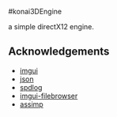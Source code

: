#konai3DEngine

a simple directX12 engine.

## Acknowledgements
- [imgui](https://github.com/ocornut/imgui)
- [json](https://github.com/nlohmann/json)
- [spdlog](https://github.com/gabime/spdlog)
- [imgui-filebrowser](https://github.com/AirGuanZ/imgui-filebrowser)
- [assimp](https://github.com/assimp/assimp)
